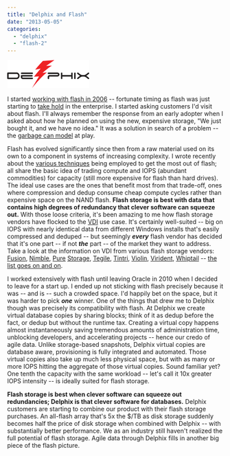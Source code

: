 ```yaml
---
title: "Delphix and Flash"
date: "2013-05-05"
categories: 
  - "delphix"
  - "flash-2"
---
```


![](images/dellight.png "delphix")

I started [working with flash in 2006](https://blogs.oracle.com/ahl/entry/fishworks_ssds) -- fortunate timing as flash was just starting to [take hold](http://queue.acm.org/detail.cfm?id=1364796) in the enterprise. I started asking customers I'd visit about flash. I'll always remember the response from an early adopter when I asked about how he planned on using the new, expensive storage, "We just bought it, and we have no idea." It was a solution in search of a problem -- the [garbage can model](http://www.cua.uam.mx/biblio/ueaarticulos/AGarbagecanmodel.pdf) at play.

Flash has evolved significantly since then from a raw material used on its own to a component in systems of increasing complexity. I wrote recently about the [various techniques](http://queue.acm.org/detail.cfm?id=2463636) being employed to get the most out of flash; all share the basic idea of trading compute and IOPS (abundant commodities) for capacity (still more expensive for flash than hard drives). The ideal use cases are the ones that benefit most from that trade-off, ones where compression and dedup consume cheap compute cycles rather than expensive space on the NAND flash. **Flash storage is best with data that contains high degrees of redundancy that clever software can squeeze out.** With those loose criteria, it's been amazing to me how flash storage vendors have flocked to the [VDI](http://en.wikipedia.org/wiki/Desktop_virtualization) use case. It's certainly well-suited -- big on IOPS with nearly identical data from different Windows installs that's easily compressed and deduped -- but seemingly _**every**_ flash vendor has decided that it's one part -- if not **_the_** part -- of the market they want to address. Take a look at the information on VDI from various flash storage vendors: [Fusion](http://www.fusionio.com/overviews/fusion-io-virtual-desktop-infrastructure-vdi-overview/), [Nimble](http://www.nimblestorage.com/solutions/vdi.php), [Pure](http://www.purestorage.com/applications/vdi.html) [Storage](https://twitter.com/PureStorage/status/330072189594398721), [Tegile](http://www.tegile.com/blog/5-things-to-consider-when-deploying-vdi-storage), [Tintri](http://www.tintri.com/solutions/vdi), [Violin](http://www.viadex.com/pdf/Violin_Memory_VDI_whitepaper_Final_June_2012_US.pdf), [Virident](http://www.virident.com/resources/virident-webinar-series/leveraging-flash-storage-for-vdi/), [Whiptail](http://whiptail.com/solutions/application-workloads/virtual-desktop/) -- [the list goes on and on](https://www.google.com/search?q=flash+storage+vdi).

I worked extensively with flash until leaving Oracle in 2010 when I decided to leave for a start up. I ended up not sticking with flash precisely because it was -- and is -- such a crowded space. I'd happily bet on the space, but it was harder to pick **_one_** winner. One of the things that drew me to Delphix though was precisely its compatibility with flash. At Delphix we create virtual database copies by sharing blocks; think of it as dedup before the fact, or dedup but without the runtime tax. Creating a virtual copy happens almost instantaneously saving tremendous amounts of administration time, unblocking developers, and accelerating projects -- hence our credo of agile data. Unlike storage-based snapshots, Delphix virtual copies are database aware, provisioning is fully integrated and automated. Those virtual copies also take up much less physical space, but with as many or more IOPS hitting the aggregate of those virtual copies. Sound familiar yet? One tenth the capacity with the same workload -- let's call it 10x greater IOPS intensity -- is ideally suited for flash storage.

**Flash storage is best when clever software can squeeze out redundancies; Delphix is that clever software for databases.** Delphix customers are starting to combine our product with their flash storage purchases. An all-flash array that's 5x the $/TB as disk storage suddenly becomes half the price of disk storage when combined with Delphix -- with substantially better performance. We as an industry still haven't realized the full potential of flash storage. Agile data through Delphix fills in another big piece of the flash picture.
